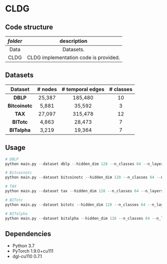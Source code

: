 # CLDG
## Code structure
| *folder*  |                         description                          |
| :-------: | :----------------------------------------------------------: |
|   Data    |      Datasets.       |
|   CLDG    | CLDG implementation code is provided. |

## Datasets

| **Dataset** | # nodes |  # temporal edges  | # classes |
| :---------: | :--------: | :-----: | :--------: |
|  **DBLP**   |     25,387      | 185,480 |     10      |
|  **Bitcoinotc**   |     5,881      | 35,592 |     3      |
|  **TAX**   |     27,097      | 315,478 |     12      |
|  **BITotc**   |     4,863      | 28,473 |     7      |
|  **BITalpha**   |     3,219      | 19,364 |     7      |

## Usage
```python
# DBLP
python main.py --dataset dblp --hidden_dim 128 --n_classes 64 --n_layers 2 --fanout 20,20 --snapshots 4 --views 4 --strategy sequential --epochs 200 --GPU 0

# Bitcoinotc
python main.py --dataset bitcoinotc --hidden_dim 128 --n_classes 64 --n_layers 2 --fanout 20,20 --snapshots 4 --views 2 --strategy sequential --epochs 100 --GPU 0

# TAX
python main.py --dataset tax --hidden_dim 128 --n_classes 64 --n_layers 2 --fanout 20,20 --snapshots 4 --views 4 --strategy sequential --epochs 200 --GPU 0

# BITotc
python main.py --dataset bitotc --hidden_dim 128 --n_classes 64 --n_layers 2 --fanout 20,20 --snapshots 4 --views 5 --strategy random --epochs 50 --GPU 0

# BITalpha
python main.py --dataset bitalpha --hidden_dim 128 --n_classes 64 --n_layers 2 --fanout 20,20 --snapshots 6 --views 4 --strategy sequential --epochs 200 --GPU 0
```

## Dependencies

- Python 3.7
- PyTorch 1.9.0+cu111
- dgl-cu110 0.7.1